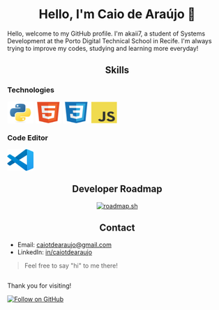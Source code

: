 <h1 align="center">Hello, I'm Caio de Araújo 🌊</h1>

Hello, welcome to my GitHub profile. I'm akaii7, a student of Systems Development at the Porto Digital Technical School in Recife. I'm always trying to improve my codes, studying and learning more everyday!

<h2 align="center">Skills</h2>

### Technologies

<div>
  <img alt="Python" src="https://raw.githubusercontent.com/devicons/devicon/master/icons/python/python-original.svg" align="center" height="50" width="60">
  <img alt="HTML5" src="https://raw.githubusercontent.com/devicons/devicon/master/icons/html5/html5-original.svg" align="center" height="50" width="60">
  <img alt="CSS3" src="https://raw.githubusercontent.com/devicons/devicon/master/icons/css3/css3-original.svg" align="center" height="50" width="60">
  <img alt="JavaScript" src="https://raw.githubusercontent.com/devicons/devicon/master/icons/javascript/javascript-original.svg" align="center" height="50" width="60">
</div>

### Code Editor

<img alt="VS Code" src="https://raw.githubusercontent.com/devicons/devicon/master/icons/vscode/vscode-original.svg" align="center" height="50" width="60">

<h2 align="center">Developer Roadmap</h2>

<div align="center">
  <a href="https://roadmap.sh"><img src="https://api.roadmap.sh/v1-badge/tall/64a49656ec22530247ed902e?variant=dark" alt="roadmap.sh"/></a>
</div>

<h2 align="center">Contact</h2>

- Email: caiotdearaujo@gmail.com
- LinkedIn: [in/caiotdearaujo](https://linkedin.com/in/caiotdearaujo)

> Feel free to say "hi" to me there!

##

Thank you for visiting!

[![Follow on GitHub](https://img.shields.io/github/followers/caiotdearaujo?label=Follow&style=social)](https://github.com/caiotdearaujo)
